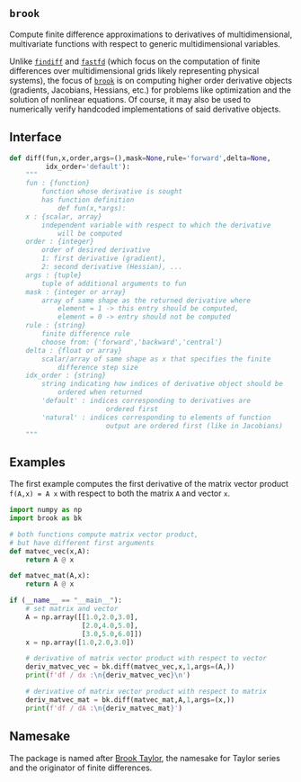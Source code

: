 
## `brook`

Compute finite difference approximations to derivatives of multidimensional, multivariate functions with respect to generic multidimensional variables.

Unlike [`findiff`](https://github.com/maroba/findiff) and [`fastfd`](https://github.com/stefanmeili/FastFD) (which focus on the computation of finite differences over multidimensional grids likely representing physical systems), the focus of [`brook`](https://github.com/ghbrown/brook) is on computing higher order derivative objects (gradients, Jacobians, Hessians, etc.) for problems like optimization and the solution of nonlinear equations.
Of course, it may also be used to numerically verify handcoded implementations of said derivative objects.

## Interface

```python
def diff(fun,x,order,args=(),mask=None,rule='forward',delta=None,
         idx_order='default'):
    """
    fun : {function}
        function whose derivative is sought
        has function definition
            def fun(x,*args):
    x : {scalar, array}
        independent variable with respect to which the derivative
            will be computed
    order : {integer}
        order of desired derivative
        1: first derivative (gradient),
        2: second derivative (Hessian), ...
    args : {tuple}
        tuple of additional arguments to fun
    mask : {integer or array}
        array of same shape as the returned derivative where
            element = 1 -> this entry should be computed,
            element = 0 -> entry should not be computed
    rule : {string}
        finite difference rule
        choose from: {'forward','backward','central'}
    delta : {float or array}
        scalar/array of same shape as x that specifies the finite
            difference step size
    idx_order : {string}
        string indicating how indices of derivative object should be
            ordered when returned
        'default' : indices corresponding to derivatives are
                        ordered first
        'natural' : indices corresponding to elements of function
                        output are ordered first (like in Jacobians)
    """
```


## Examples

The first example computes the first derivative of the matrix vector product `f(A,x) = A x` with respect to both the matrix `A` and vector `x`.

```python
import numpy as np
import brook as bk

# both functions compute matrix vector product,
# but have different first arguments
def matvec_vec(x,A):
    return A @ x

def matvec_mat(A,x):
    return A @ x

if (__name__ == "__main__"):
    # set matrix and vector
    A = np.array([[1.0,2.0,3.0],
                  [2.0,4.0,5.0],
                  [3.0,5.0,6.0]])
    x = np.array([1.0,2.0,3.0])

    # derivative of matrix vector product with respect to vector
    deriv_matvec_vec = bk.diff(matvec_vec,x,1,args=(A,))
    print(f'df / dx :\n{deriv_matvec_vec}\n')

    # derivative of matrix vector product with respect to matrix
    deriv_matvec_mat = bk.diff(matvec_mat,A,1,args=(x,))
    print(f'df / dA :\n{deriv_matvec_mat}')
```


## Namesake

The package is named after [Brook Taylor](https://en.wikipedia.org/wiki/Brook_Taylor), the namesake for Taylor series and the originator of finite differences.

